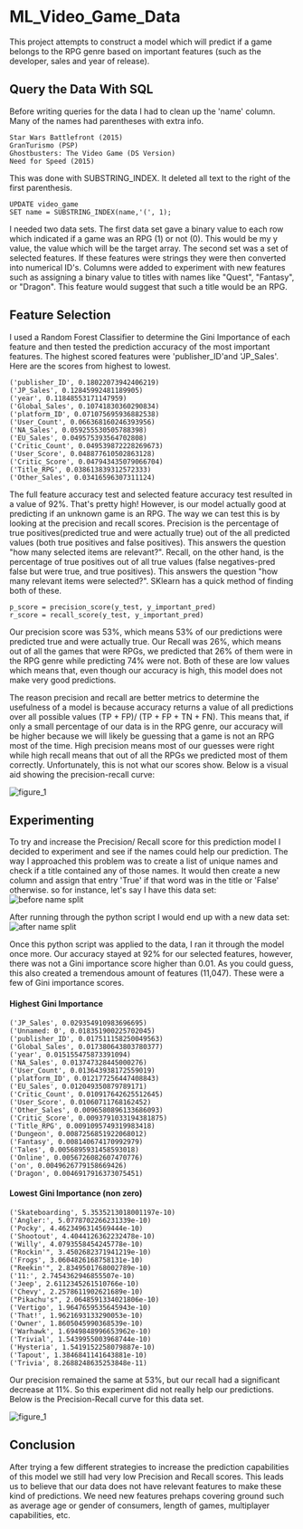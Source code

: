 # ML_Video_Game_Data 
This project attempts to construct a model which will predict if a game belongs to the RPG genre based on important features (such as the developer, sales and year of release). 

## Query the Data With SQL 

Before writing queries for the data I had to clean up the 'name' column.  Many of the names had parentheses with extra info. 
```
Star Wars Battlefront (2015)
GranTurismo (PSP)
Ghostbusters: The Video Game (DS Version)
Need for Speed (2015)
```
This was done with SUBSTRING_INDEX.  It deleted all text to the right of the first parenthesis.   
```
UPDATE video_game
SET name = SUBSTRING_INDEX(name,'(', 1);
```
I needed two data sets.  The first data set gave a binary value to each row which indicated if a game was an RPG (1) or not (0).  This would be my y value, the value which will be the target array.  The second set was a set of selected features.  If these features were strings they were then converted into numerical ID's.  Columns were added to experiment with new features such as assigning a binary value to titles with names like "Quest", "Fantasy", or "Dragon". This feature would suggest that such a title would be an RPG.

## Feature Selection
I used a Random Forest Classifier to determine the Gini Importance of each feature and then tested the prediction accuracy of the most important features.  The highest scored features were 'publisher_ID'and 'JP_Sales'.  Here are the scores from highest to lowest. 
```
('publisher_ID', 0.18022073942406219)
('JP_Sales', 0.12845992481189905)
('year', 0.11848553171147959)
('Global_Sales', 0.10741830360290834)
('platform_ID', 0.071075695936882538)
('User_Count', 0.066368160246393956)
('NA_Sales', 0.059255530505788398)
('EU_Sales', 0.049575393564702808)
('Critic_Count', 0.049539872228269673)
('User_Score', 0.048877610502863128)
('Critic_Score', 0.047943435079066704)
('Title_RPG', 0.038613839312572333)
('Other_Sales', 0.03416596307311124)
```
The full feature accuracy test and selected feature accuracy test resulted in a value of 92%.  That's pretty high! However, is our model actually good at predicting if an unknown game is an RPG.  The way we can test this is by looking at the precision and recall scores.  Precision is the percentage of true positives(predicted true and were actually true) out of the all predicted values (both true positives and false positives).  This answers the question "how many selected items are relevant?".  Recall, on the other hand, is the percentage of true positives out of all true values (false negatives-pred false but were true, and true positives).  This answers the question "how many relevant items were selected?".  SKlearn has a quick method of finding both of these.
```
p_score = precision_score(y_test, y_important_pred)
r_score = recall_score(y_test, y_important_pred)
```
Our precision score was 53%, which means 53% of our predictions were predicted true and were actually true. Our Recall was 26%, which means out of all the games that were RPGs, we predicted that 26% of them were in the RPG genre while predicting 74% were not.  Both of these are low values which means that, even though our accuracy is high, this model does not make very good predictions.  

The reason precision and recall are better metrics to determine the usefulness of a model is because accuracy returns a value of all predictions over all possible values (TP + FP)/ (TP + FP + TN + FN).  This means that, if only a small percentage of our data is in the RPG genre, our accuracy will be higher because we will likely be guessing that a game is not an RPG most of the time.  High precision means most of our guesses were right while high recall means that out of all the RPGs we predicted most of them correctly.  Unfortunately, this is not what our scores show.  Below is a visual aid showing the precision-recall curve: 

![figure_1](https://user-images.githubusercontent.com/34482822/37307147-58aa713e-2610-11e8-90ab-89fd88181bdd.png)

## Experimenting
To try and increase the Precision/ Recall score for this prediction model I decided to experiment and see if the names could help our prediction.  The way I approached this problem was to create a list of unique names and check if a title contained any of those names.  It would then create a new column and assign that entry 'True' if that word was in the title or 'False' otherwise.  so for instance, let's say I have this data set:  
![before name split](https://user-images.githubusercontent.com/34482822/37256623-bfc2b13e-2533-11e8-8206-c215156ed72c.png)

After running through the python script I would end up with a new data set:
![after name split](https://user-images.githubusercontent.com/34482822/37256629-d3abf0a2-2533-11e8-9b50-02443bef3c07.png)

Once this python script was applied to the data, I ran it through the model once more.  Our accuracy stayed at 92% for our selected features, however, there was not a Gini importance score higher than 0.01. As you could guess, this also created a tremendous amount of features (11,047).  These were a few of Gini importance scores.
#### Highest Gini Importance 
```
('JP_Sales', 0.029354910983696695)
('Unnamed: 0', 0.018351900225702045)
('publisher_ID', 0.017511158250049563)
('Global_Sales', 0.017380643803780377)
('year', 0.015155475873391094)
('NA_Sales', 0.013747328445000276)
('User_Count', 0.013643938172559019)
('platform_ID', 0.012177256447408843)
('EU_Sales', 0.012049350879789171)
('Critic_Count', 0.010917642625512645)
('User_Score', 0.01060711768162452)
('Other_Sales', 0.0096580896133686093)
('Critic_Score', 0.0093791033194381875)
('Title_RPG', 0.0091095749319983418)
('Dungeon', 0.0087256851922068012)
('Fantasy', 0.008140674170992979)
('Tales', 0.0056895931458593018)
('Online', 0.0056726082607470776)
('on', 0.0049626779158669426)
('Dragon', 0.0046917916373075451)
```

#### Lowest Gini Importance (non zero)
```
('Skateboarding', 5.3535213018001197e-10)
('Angler:', 5.0778702266231339e-10)
('Pocky', 4.4623496314569444e-10)
('Shootout', 4.4044126362232478e-10)
('Willy', 4.0793558454245778e-10)
("Rockin'", 3.4502682371941219e-10)
('Frogs', 3.0604826168758131e-10)
("Reekin'", 2.8349501768002789e-10)
('11:', 2.7454362946855507e-10)
('Jeep', 2.6112345261510766e-10)
('Chevy', 2.2578611902621689e-10)
("Pikachu's", 2.0648591334021806e-10)
('Vertigo', 1.9647659535645943e-10)
('That!', 1.9621693133290053e-10)
('Owner', 1.8605045990368539e-10)
('Warhawk', 1.6949848996653962e-10)
('Trivial', 1.5439955003968744e-10)
('Hysteria', 1.5419152258079887e-10)
('Tapout', 1.3846841141643881e-10)
('Trivia', 8.2688248635253848e-11)
```
Our precision remained the same at 53%, but our recall had a significant decrease at 11%.  So this experiment did not really help our predictions.  Below is the Precision-Recall curve for this data set.

![figure_1](https://user-images.githubusercontent.com/34482822/37310459-56cd2cf8-261a-11e8-94b3-b1eb537e1dec.png)

## Conclusion 
After trying a few different strategies to increase the prediction capabilities of this model we still had very low Precision and Recall scores.  This leads us to believe that our data does not have relevant features to make these kind of predictions.  We need new features prehaps covering ground such as average age or gender of consumers, length of games, multiplayer capabilities, etc.
